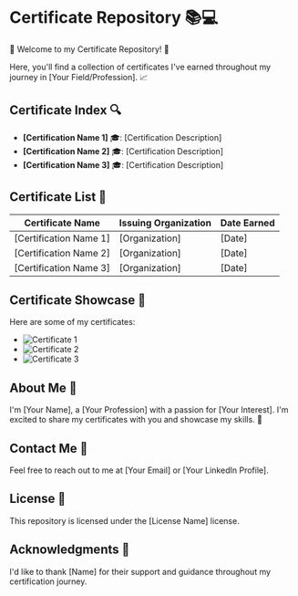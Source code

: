 # Certificate Repository 📚💻

👋 Welcome to my Certificate Repository! 🎉

Here, you'll find a collection of certificates I've earned throughout my journey in [Your Field/Profession]. 📈

## Certificate Index 🔍

* **[Certification Name 1]** 🎓: [Certification Description]
* **[Certification Name 2]** 🎓: [Certification Description]
* **[Certification Name 3]** 🎓: [Certification Description]

## Certificate List 📝

| Certificate Name | Issuing Organization | Date Earned |
| --- | --- | --- |
| [Certification Name 1] | [Organization] | [Date] |
| [Certification Name 2] | [Organization] | [Date] |
| [Certification Name 3] | [Organization] | [Date] |

## Certificate Showcase 📸

Here are some of my certificates:

* ![Certificate 1](link-to-certificate-image-1.png "Certificate 1")
* ![Certificate 2](link-to-certificate-image-2.png "Certificate 2")
* ![Certificate 3](link-to-certificate-image-3.png "Certificate 3")

## About Me 👥

I'm [Your Name], a [Your Profession] with a passion for [Your Interest]. I'm excited to share my certificates with you and showcase my skills. 🤝

## Contact Me 📱

Feel free to reach out to me at [Your Email] or [Your LinkedIn Profile].

## License 📄

This repository is licensed under the [License Name] license.

## Acknowledgments 🙏

I'd like to thank [Name] for their support and guidance throughout my certification journey.
